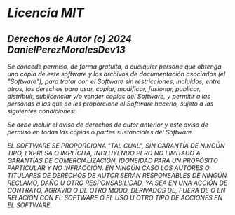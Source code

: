 <!-- Autor: Daniel Benjamin Perez Morales -->
<!-- GitHub: https://github.com/DanielPerezMoralesDev13 -->
<!-- Correo electrónico: danielperezdev@proton.me  -->
# ***Licencia MIT***

## ***Derechos de Autor (c) 2024 DanielPerezMoralesDev13***

*Se concede permiso, de forma gratuita, a cualquier persona que obtenga una copia*
*de este software y los archivos de documentación asociados (el "Software"), para tratar*
*con el Software sin restricciones, incluidos, entre otros, los derechos*
*para usar, copiar, modificar, fusionar, publicar, distribuir, sublicenciar y/o vender*
*copias del Software, y permitir a las personas a las que se les proporcione el Software*
*hacerlo, sujeto a las siguientes condiciones:*

*Se debe incluir el aviso de derechos de autor anterior y este aviso de permiso en todas*
*las copias o partes sustanciales del Software.*

*EL SOFTWARE SE PROPORCIONA "TAL CUAL", SIN GARANTÍA DE NINGÚN TIPO, EXPRESA O IMPLÍCITA,*
*INCLUYENDO PERO NO LIMITADO A GARANTÍAS DE COMERCIALIZACIÓN,*
*IDONEIDAD PARA UN PROPÓSITO PARTICULAR Y NO INFRACCIÓN. EN NINGÚN CASO LOS*
*AUTORES O TITULARES DE DERECHOS DE AUTOR SERÁN RESPONSABLES DE NINGÚN RECLAMO, DAÑO U OTRO*
*RESPONSABILIDAD, YA SEA EN UNA ACCIÓN DE CONTRATO, AGRAVIO O DE OTRO MODO, DERIVADOS DE,*
*FUERA DE O EN RELACIÓN CON EL SOFTWARE O EL USO U OTRO TIPO DE ACCIONES EN*
*EL SOFTWARE.*

